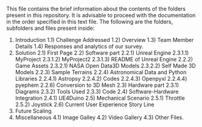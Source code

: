 This file contains the brief information about the contents of the folders present in this repository. It is advisable to proceed with the documentation in the order specified in this text file.
The following are the folders, subfolders and files present inside:
1) Introduction
	1.1) Challenge Addressed
	1.2) Overview
	1.3) Team Member Details
	1.4) Responses and analytics of our survey.
2) Solution
	2.1) First Page
	2.2) Software part
		2.2.1) Unreal Engine
			2.3.1.1) MyProject
			2.3.1.2) MyProject2
			2.3.1.3) README of Unreal Engine
		2.2.2) Game Assets
			2.3.2.1) NASA Open Data3D Models
			2.3.2.2) Self Made 3D Models
		2.2.3) Sample Terrains
		2.2.4) Astronomical Data and Python Libraries
			2.2.4.1) Astropsy
			2.2.4.2) Codes
			2.2.4.3) Openpyxl
			2.2.4.4) pyephem
		2.2.6) Conversion to 3D Mesh 
	2.3) Hardware part
		2.3.1) Diagrams
		2.3.2) Tools Used
		2.3.3) Code
	2.4) Software-Hardware Integration
		2.4.1) UE4Duino
	2.5) Mechanical Scenario
		2.5.1) Throttle
		2.5.2) Joystick
	2.6) Current User Experience Story Line
3) Future Scaling
4) Miscellaneous
	4.1) Image Galley
	4.2) Video Gallery
	4.3) Other Files.
